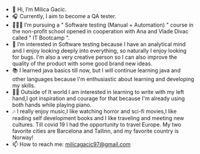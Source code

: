 - 👋 Hi, I’m Milica Gacic.
- 🎧 Currently, I aim to become a QA tester.
- 👩🏻‍🎓 I’m pursuing a " Software testing (Manual + Automation) " course in the non-profit school opened in cooperation with Ana and Vlade Divac called " IT Bootcamp ".
- 👀 I’m interested in Software testing because I have an analytical mind and I enjoy looking deeply into everything, so naturally I enjoy looking for bugs. I'm also a very creative person so I can also improve the quality of the product with some good brand new ideas.
- 📚 I learned java basics till now, but I will continue learning java and other languages because I'm enthusiastic about learning and developing my skills.
- ✍🏻 Outside of It world I am interested in learning to write with my left hand,I got inspiration and courage for that because I'm already using both hands while playing piano.
- 🎶 I really enjoy music,I like watching horror and sci-fi movies,I like reading self development books and I like traveling and meeting new cultures. Till covid 19 I had the opportunity to travel Europe. My two favorite cities are Barcelona and Tallinn, and my favorite country is Norway!
- 📫 How to reach me: milicagacic97@gmail.com

<!---
milicagacic/milicagacic is a ✨ special ✨ repository because its `README.md` (this file) appears on your GitHub profile.
You can click the Preview link to take a look at your changes.
--->
